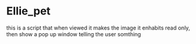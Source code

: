 # Ellie_pet
this is a script that when viewed it makes the image it enhabits read only, then show a pop up window telling the user somthing
